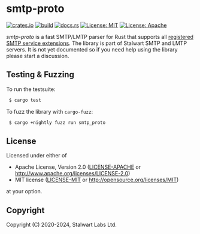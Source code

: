 # smtp-proto

[![crates.io](https://img.shields.io/crates/v/smtp-proto)](https://crates.io/crates/smtp-proto)
[![build](https://github.com/stalwartlabs/sieve/actions/workflows/rust.yml/badge.svg)](https://github.com/stalwartlabs/sieve/actions/workflows/rust.yml)
[![docs.rs](https://img.shields.io/docsrs/smtp-proto)](https://docs.rs/smtp-proto)
[![License: MIT](https://img.shields.io/badge/License-MIT-yellow.svg)](https://opensource.org/licenses/MIT)
[![License: Apache](https://img.shields.io/badge/License-Apache%202.0-blue.svg)](https://opensource.org/licenses/Apache-2.0)

_smtp-proto_ is a fast SMTP/LMTP parser for Rust that supports all [registered SMTP service extensions](https://www.iana.org/assignments/mail-parameters/mail-parameters.xhtml).
The library is part of Stalwart SMTP and LMTP servers. It is not yet documented so if you need help using the library please start a discussion.


## Testing & Fuzzing

To run the testsuite:

```bash
 $ cargo test
```

To fuzz the library with `cargo-fuzz`:

```bash
 $ cargo +nightly fuzz run smtp_proto
```

## License

Licensed under either of

 * Apache License, Version 2.0 ([LICENSE-APACHE](LICENSE-APACHE) or http://www.apache.org/licenses/LICENSE-2.0)
 * MIT license ([LICENSE-MIT](LICENSE-MIT) or http://opensource.org/licenses/MIT)

at your option.
  
## Copyright

Copyright (C) 2020-2024, Stalwart Labs Ltd.
